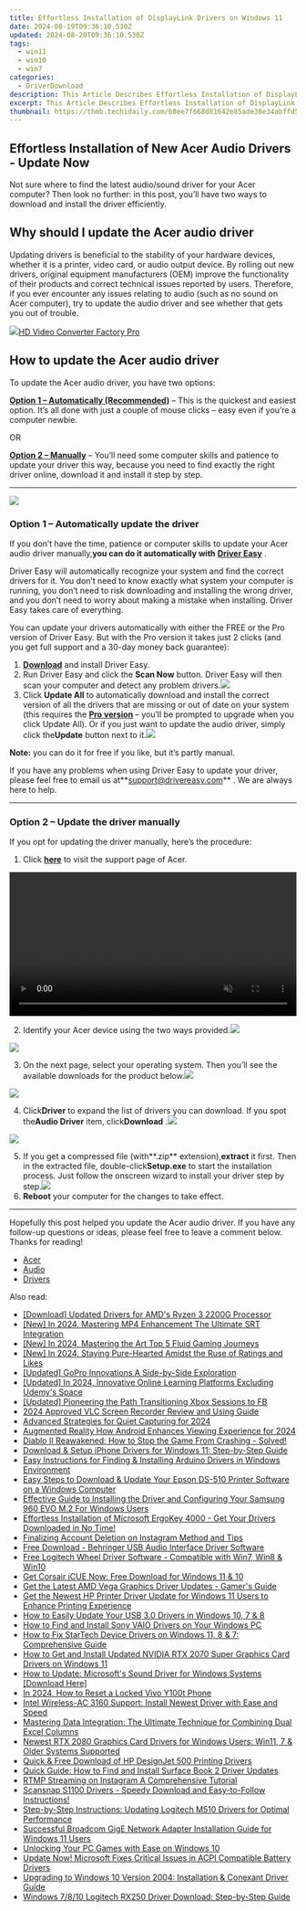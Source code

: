 ```yaml
---
title: Effortless Installation of DisplayLink Drivers on Windows 11
date: 2024-08-19T09:36:10.530Z
updated: 2024-08-20T09:36:10.530Z
tags:
  - win11
  - win10
  - win7
categories:
  - DriverDownload
description: This Article Describes Effortless Installation of DisplayLink Drivers on Windows 11
excerpt: This Article Describes Effortless Installation of DisplayLink Drivers on Windows 11
thumbnail: https://thmb.techidaily.com/b8ee7f668d81642e85ade38e34abffd540ab85d6f715874a1c53fa95c5d6dc9a.png
---
```


## Effortless Installation of New Acer Audio Drivers - Update Now

Not sure where to find the latest audio/sound driver for your Acer computer? Then look no further: in this post, you’ll have two ways to download and install the driver efficiently.

## Why should I update the Acer audio driver

 Updating drivers is beneficial to the stability of your hardware devices, whether it is a printer, video card, or audio output device. By rolling out new drivers, original equipment manufacturers (OEM) improve the functionality of their products and correct technical issues reported by users. Therefore, if you ever encounter any issues relating to audio (such as no sound on Acer computer), try to update the audio driver and see whether that gets you out of trouble.

<!-- affiliate ads begin -->
<a href="https://secure.2checkout.com/order/checkout.php?PRODS=4537546&QTY=1&AFFILIATE=108875&CART=1"><img src="https://secure.avangate.com/images/merchant/4b0a0290ad7df100b77e86839989a75e/products/7_copy_2_2_hdpro.png" border="0">HD Video Converter Factory Pro</a>
<!-- affiliate ads end -->
## How to update the Acer audio driver

To update the Acer audio driver, you have two options:

**[Option 1 – Automatically (Recommended)](https://www.drivereasy.com/knowledge/update-acer-audio-driver-quickly-easily/#option1)**  – This is the quickest and easiest option. It’s all done with just a couple of mouse clicks – easy even if you’re a computer newbie.

OR

**[Option 2 – Manually](https://tools.techidaily.com/drivereasy/download/)**  – You’ll need some computer skills and patience to update your driver this way, because you need to find exactly the right driver online, download it and install it step by step.

---

<!-- affiliate ads begin -->
<a href="https://shop.incomedia.eu/order/checkout.php?PRODS=14095146&QTY=1&AFFILIATE=108875&CART=1"><img src="https://secure.2checkout.com/images/merchant/8b6cc3ee5ec407721ce3bf5ff4c0f56b/PRO_BUY_728x90-EN.jpg" border="0"></a>
<!-- affiliate ads end -->
### Option 1 – Automatically update the driver

 If you don’t have the time, patience or computer skills to update your Acer audio driver manually,**you can do it automatically with** **[Driver Easy](https://tools.techidaily.com/drivereasy/download/)**  .

 Driver Easy will automatically recognize your system and find the correct drivers for it. You don’t need to know exactly what system your computer is running, you don’t need to risk downloading and installing the wrong driver, and you don’t need to worry about making a mistake when installing. Driver Easy takes care of everything.

 You can update your drivers automatically with either the FREE or the Pro version of Driver Easy. But with the Pro version it takes just 2 clicks (and you get full support and a 30-day money back guarantee):

1. **[Download](https://tools.techidaily.com/drivereasy/download/)**  and install Driver Easy.
2. Run Driver Easy and click the **Scan Now** button. Driver Easy will then scan your computer and detect any problem drivers.![](https://images.drivereasy.com/wp-content/uploads/2019/08/2019-08-19_18-00-07-1.jpg)
3. Click **Update All** to automatically download and install the correct version of all the drivers that are missing or out of date on your system (this requires the **[Pro version](https://tools.techidaily.com/drivereasy/download/)**  – you’ll be prompted to upgrade when you click Update All). Or if you just want to update the audio driver, simply click the**Update**  button next to it.![](https://images.drivereasy.com/wp-content/uploads/2019/09/image-7-1.png)

**Note:** you can do it for free if you like, but it’s partly manual.

 If you have any problems when using Driver Easy to update your driver, please feel free to email us at**<support@drivereasy.com>** . We are always here to help.

---

### Option 2 – Update the driver manually

If you opt for updating the driver manually, here’s the procedure:

1. Click **[here](https://www.acer.com/ac/en/US/content/drivers)**  to visit the support page of Acer.
<!-- affiliate ads begin -->
<a href="https://secure.2checkout.com/order/checkout.php?PRODS=36506229&QTY=1&AFFILIATE=108875&CART=1"><video width="100%" height="" class="rounded-t-md shadow-lg relative z-20" controls="" autoplay="" loop="" muted="" playsinline="" webkit-playinginline="">
<source type="video/mp4" src="https://aidaform.com/images/videos/aidaform-welcome-site.mp4"><source type="video/webm" src="https://aidaform.com/images/videos/aidaform-welcome-site.webm"></video></a>
<!-- affiliate ads end -->
2. Identify your Acer device using the two ways provided.![](https://images.drivereasy.com/wp-content/uploads/2019/09/2019-09-26_18-11-59.jpg)
<!-- affiliate ads begin -->
<a href="https://secure.2checkout.com/order/checkout.php?PRODS=4620780&QTY=1&AFFILIATE=108875&CART=1"><img src="https://secure.avangate.com/images/merchant/07dd4d5a72f5740ef0f035f201951476/728__90banner.jpg" border="0"></a>
<!-- affiliate ads end -->
3. On the next page, select your operating system. Then you’ll see the available downloads for the product below.![](https://images.drivereasy.com/wp-content/uploads/2019/09/2019-09-26_18-16-18.jpg)
<!-- affiliate ads begin -->
<a href="https://shop.systoolsgroup.com/affiliate.php?ACCOUNT=SYSTOOBY&AFFILIATE=108875&PATH=https%3A%2F%2Fwww.systoolsgroup.com%3FAFFILIATE%3D108875%26RESOURCE%3D%2BSysTools%2BOutlook%2BRecovery"><img src="https://www.systoolsgroup.com/box/outlook-recovery.png" border="0"></a>
<!-- affiliate ads end -->
4. Click**Driver** to expand the list of drivers you can download. If you spot the**Audio Driver** item, click**Download** .![](https://images.drivereasy.com/wp-content/uploads/2019/09/2019-09-26_18-19-55.jpg)
<!-- affiliate ads begin -->
<a href="https://secure.2checkout.com/order/checkout.php?PRODS=19080710&QTY=1&AFFILIATE=108875&CART=1"><img src="https://smart-seo-tool.com/images/SmartSEOAuditorBox.png" border="0"></a>
<!-- affiliate ads end -->
5. If you get a compressed file (with**.zip** extension),**extract** it first. Then in the extracted file, double-click**Setup.exe** to start the installation process. Just follow the onscreen wizard to install your driver step by step.![](https://images.drivereasy.com/wp-content/uploads/2019/09/2019-09-26_18-25-07.jpg)
6. **Reboot** your computer for the changes to take effect.

---

 Hopefully this post helped you update the Acer audio driver. If you have any follow-up questions or ideas, please feel free to leave a comment below. Thanks for reading!

* [Acer](https://tools.techidaily.com/drivereasy/download/)
* [Audio](https://tools.techidaily.com/drivereasy/download/)
* [Drivers](https://tools.techidaily.com/drivereasy/download/)

<ins class="adsbygoogle"
     style="display:block"
     data-ad-format="autorelaxed"
     data-ad-client="ca-pub-7571918770474297"
     data-ad-slot="1223367746"></ins>



<ins class="adsbygoogle"
     style="display:block"
     data-ad-client="ca-pub-7571918770474297"
     data-ad-slot="8358498916"
     data-ad-format="auto"
     data-full-width-responsive="true"></ins>

<span class="atpl-alsoreadstyle">Also read:</span>
<div><ul>
<li><a href="https://win-dash.techidaily.com/download-updated-drivers-for-amds-ryzen-3-2200g-processor/"><u>[Download] Updated Drivers for AMD's Ryzen 3 2200G Processor</u></a></li>
<li><a href="https://fox-direct.techidaily.com/new-in-2024-mastering-mp4-enhancement-the-ultimate-srt-integration/"><u>[New] In 2024, Mastering MP4 Enhancement  The Ultimate SRT Integration</u></a></li>
<li><a href="https://screen-capture.techidaily.com/new-in-2024-mastering-the-art-top-5-fluid-gaming-journeys/"><u>[New] In 2024, Mastering the Art  Top 5 Fluid Gaming Journeys</u></a></li>
<li><a href="https://instagram-videos.techidaily.com/new-in-2024-staying-pure-hearted-amidst-the-ruse-of-ratings-and-likes/"><u>[New] In 2024, Staying Pure-Hearted Amidst the Ruse of Ratings and Likes</u></a></li>
<li><a href="https://some-knowledge.techidaily.com/updated-gopro-innovations-a-side-by-side-exploration/"><u>[Updated] GoPro Innovations  A Side-by-Side Exploration</u></a></li>
<li><a href="https://remote-screen-capture.techidaily.com/updated-in-2024-innovative-online-learning-platforms-excluding-udemys-space/"><u>[Updated] In 2024, Innovative Online Learning Platforms Excluding Udemy's Space</u></a></li>
<li><a href="https://facebook-clips.techidaily.com/updated-pioneering-the-path-transitioning-xbox-sessions-to-fb/"><u>[Updated] Pioneering the Path  Transitioning Xbox Sessions to FB</u></a></li>
<li><a href="https://digital-screen-recording.techidaily.com/2024-approved-vlc-screen-recorder-review-and-using-guide/"><u>2024 Approved  VLC Screen Recorder Review and Using Guide</u></a></li>
<li><a href="https://desktop-recording.techidaily.com/advanced-strategies-for-quiet-capturing-for-2024/"><u>Advanced Strategies for Quiet Capturing for 2024</u></a></li>
<li><a href="https://fox-links.techidaily.com/augmented-reality-how-android-enhances-viewing-experience-for-2024/"><u>Augmented Reality  How Android Enhances Viewing Experience for 2024</u></a></li>
<li><a href="https://driver-install.techidaily.com/1722999258283-diablo-reawakened-how-to-stop-the-game-from-crashing-solved/"><u>Diablo Ⅱ Reawakened: How to Stop the Game From Crashing - Solved!</u></a></li>
<li><a href="https://win-dash.techidaily.com/download-and-setup-iphone-drivers-for-windows-11-step-by-step-guide/"><u>Download & Setup iPhone Drivers for Windows 11: Step-by-Step Guide</u></a></li>
<li><a href="https://win-dash.techidaily.com/easy-instructions-for-finding-and-installing-arduino-drivers-in-windows-environment/"><u>Easy Instructions for Finding & Installing Arduino Drivers in Windows Environment</u></a></li>
<li><a href="https://win-dash.techidaily.com/easy-steps-to-download-and-update-your-epson-ds-510-printer-software-on-a-windows-computer/"><u>Easy Steps to Download & Update Your Epson DS-510 Printer Software on a Windows Computer</u></a></li>
<li><a href="https://win-dash.techidaily.com/effective-guide-to-installing-the-driver-and-configuring-your-samsung-960-evo-m2-for-windows-users/"><u>Effective Guide to Installing the Driver and Configuring Your Samsung 960 EVO M.2 For Windows Users</u></a></li>
<li><a href="https://win-dash.techidaily.com/1722966205202-effortless-installation-of-microsoft-ergokey-4000-get-your-drivers-downloaded-in-no-time/"><u>Effortless Installation of Microsoft ErgoKey 4000 - Get Your Drivers Downloaded in No Time!</u></a></li>
<li><a href="https://instagram-videos.techidaily.com/finalizing-account-deletion-on-instagram-method-and-tips/"><u>Finalizing Account Deletion on Instagram  Method and Tips</u></a></li>
<li><a href="https://win-dash.techidaily.com/free-download-behringer-usb-audio-interface-driver-software/"><u>Free Download - Behringer USB Audio Interface Driver Software</u></a></li>
<li><a href="https://win-dash.techidaily.com/free-logitech-wheel-driver-software-compatible-with-win7-win8-and-win10/"><u>Free Logitech Wheel Driver Software - Compatible with Win7, Win8 & Win10</u></a></li>
<li><a href="https://win-dash.techidaily.com/get-corsair-icue-now-free-download-for-windows-11-and-10/"><u>Get Corsair iCUE Now: Free Download for Windows 11 & 10</u></a></li>
<li><a href="https://win-dash.techidaily.com/get-the-latest-amd-vega-graphics-driver-updates-gamers-guide/"><u>Get the Latest AMD Vega Graphics Driver Updates - Gamer's Guide</u></a></li>
<li><a href="https://win-dash.techidaily.com/get-the-newest-hp-printer-driver-update-for-windows-11-users-to-enhance-printing-experience/"><u>Get the Newest HP Printer Driver Update for Windows 11 Users to Enhance Printing Experience</u></a></li>
<li><a href="https://win-dash.techidaily.com/how-to-easily-update-your-usb-30-drivers-in-windows-10-7-and-8/"><u>How to Easily Update Your USB 3.0 Drivers in Windows 10, 7 & 8</u></a></li>
<li><a href="https://win-dash.techidaily.com/how-to-find-and-install-sony-vaio-drivers-on-your-windows-pc/"><u>How to Find and Install Sony VAIO Drivers on Your Windows PC</u></a></li>
<li><a href="https://win-dash.techidaily.com/how-to-fix-startech-device-drivers-on-windows-11-8-and-7-comprehensive-guide/"><u>How to Fix StarTech Device Drivers on Windows 11, 8 & 7: Comprehensive Guide</u></a></li>
<li><a href="https://win-dash.techidaily.com/how-to-get-and-install-updated-nvidia-rtx-2070-super-graphics-card-drivers-on-windows-11/"><u>How to Get and Install Updated NVIDIA RTX 2070 Super Graphics Card Drivers on Windows 11</u></a></li>
<li><a href="https://win-dash.techidaily.com/how-to-update-microsofts-sound-driver-for-windows-systems-download-here/"><u>How to Update: Microsoft's Sound Driver for Windows Systems [Download Here]</u></a></li>
<li><a href="https://unlock-android.techidaily.com/in-2024-how-to-reset-a-locked-vivo-y100t-phone-by-drfone-android/"><u>In 2024, How to Reset a Locked Vivo Y100t Phone</u></a></li>
<li><a href="https://win-dash.techidaily.com/1722977987334-intel-wireless-ac-3160-support-install-newest-driver-with-ease-and-speed/"><u>Intel Wireless-AC 3160 Support: Install Newest Driver with Ease and Speed</u></a></li>
<li><a href="https://techtrends.techidaily.com/mastering-data-integration-the-ultimate-technique-for-combining-dual-excel-columns/"><u>Mastering Data Integration: The Ultimate Technique for Combining Dual Excel Columns</u></a></li>
<li><a href="https://win-dash.techidaily.com/newest-rtx-2080-graphics-card-drivers-for-windows-users-win11-7-and-older-systems-supported/"><u>Newest RTX 2080 Graphics Card Drivers for Windows Users: Win11, 7 & Older Systems Supported</u></a></li>
<li><a href="https://win-dash.techidaily.com/quick-and-free-download-of-hp-designjet-500-printing-drivers/"><u>Quick & Free Download of HP DesignJet 500 Printing Drivers</u></a></li>
<li><a href="https://win-dash.techidaily.com/quick-guide-how-to-find-and-install-surface-book-2-driver-updates/"><u>Quick Guide: How to Find and Install Surface Book 2 Driver Updates</u></a></li>
<li><a href="https://ai-live-streaming.techidaily.com/rtmp-streaming-on-instagram-a-comprehensive-tutorial/"><u>RTMP Streaming on Instagram A Comprehensive Tutorial</u></a></li>
<li><a href="https://win-dash.techidaily.com/scansnap-s1100-drivers-speedy-download-and-easy-to-follow-instructions/"><u>Scansnap S1100 Drivers - Speedy Download and Easy-to-Follow Instructions!</u></a></li>
<li><a href="https://win-dash.techidaily.com/step-by-step-instructions-updating-logitech-m510-drivers-for-optimal-performance/"><u>Step-by-Step Instructions: Updating Logitech M510 Drivers for Optimal Performance</u></a></li>
<li><a href="https://win-dash.techidaily.com/successful-broadcom-gige-network-adapter-installation-guide-for-windows-11-users/"><u>Successful Broadcom GigE Network Adapter Installation Guide for Windows 11 Users</u></a></li>
<li><a href="https://video-screen-grab.techidaily.com/unlocking-your-pc-games-with-ease-on-windows-10/"><u>Unlocking Your PC Games with Ease on Windows 10</u></a></li>
<li><a href="https://win-dash.techidaily.com/update-now-microsoft-fixes-critical-issues-in-acpi-compatible-battery-drivers/"><u>Update Now! Microsoft Fixes Critical Issues in ACPI Compatible Battery Drivers</u></a></li>
<li><a href="https://win-dash.techidaily.com/upgrading-to-windows-10-version-2004-installation-and-conexant-driver-guide/"><u>Upgrading to Windows 10 Version 2004: Installation & Conexant Driver Guide</u></a></li>
<li><a href="https://win-dash.techidaily.com/windows-7810-logitech-rx250-driver-download-step-by-step-guide/"><u>Windows 7/8/10 Logitech RX250 Driver Download: Step-by-Step Guide</u></a></li>
</ul></div>
